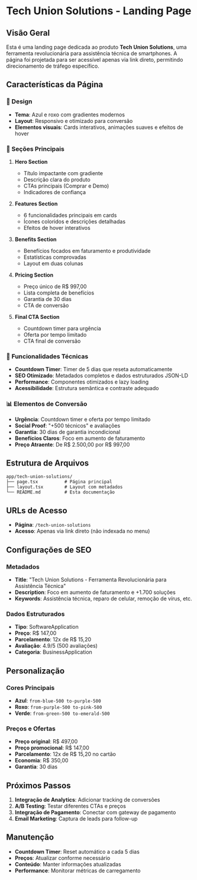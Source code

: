 # Tech Union Solutions - Landing Page

## Visão Geral

Esta é uma landing page dedicada ao produto **Tech Union Solutions**, uma ferramenta revolucionária para assistência técnica de smartphones. A página foi projetada para ser acessível apenas via link direto, permitindo direcionamento de tráfego específico.

## Características da Página

### 🎨 Design
- **Tema**: Azul e roxo com gradientes modernos
- **Layout**: Responsivo e otimizado para conversão
- **Elementos visuais**: Cards interativos, animações suaves e efeitos de hover

### 📱 Seções Principais

1. **Hero Section**
   - Título impactante com gradiente
   - Descrição clara do produto
   - CTAs principais (Comprar e Demo)
   - Indicadores de confiança

2. **Features Section**
   - 6 funcionalidades principais em cards
   - Ícones coloridos e descrições detalhadas
   - Efeitos de hover interativos

3. **Benefits Section**
   - Benefícios focados em faturamento e produtividade
   - Estatísticas comprovadas
   - Layout em duas colunas

4. **Pricing Section**
   - Preço único de R$ 997,00
   - Lista completa de benefícios
   - Garantia de 30 dias
   - CTA de conversão

5. **Final CTA Section**
   - Countdown timer para urgência
   - Oferta por tempo limitado
   - CTA final de conversão

### 🚀 Funcionalidades Técnicas

- **Countdown Timer**: Timer de 5 dias que reseta automaticamente
- **SEO Otimizado**: Metadados completos e dados estruturados JSON-LD
- **Performance**: Componentes otimizados e lazy loading
- **Acessibilidade**: Estrutura semântica e contraste adequado

### 📊 Elementos de Conversão

- **Urgência**: Countdown timer e oferta por tempo limitado
- **Social Proof**: "+500 técnicos" e avaliações
- **Garantia**: 30 dias de garantia incondicional
- **Benefícios Claros**: Foco em aumento de faturamento
- **Preço Atraente**: De R$ 2.500,00 por R$ 997,00

## Estrutura de Arquivos

```
app/tech-union-solutions/
├── page.tsx          # Página principal
├── layout.tsx        # Layout com metadados
└── README.md         # Esta documentação
```

## URLs de Acesso

- **Página**: `/tech-union-solutions`
- **Acesso**: Apenas via link direto (não indexada no menu)

## Configurações de SEO

### Metadados
- **Title**: "Tech Union Solutions - Ferramenta Revolucionária para Assistência Técnica"
- **Description**: Foco em aumento de faturamento e +1.700 soluções
- **Keywords**: Assistência técnica, reparo de celular, remoção de vírus, etc.

### Dados Estruturados
- **Tipo**: SoftwareApplication
- **Preço**: R$ 147,00
- **Parcelamento**: 12x de R$ 15,20
- **Avaliação**: 4.9/5 (500 avaliações)
- **Categoria**: BusinessApplication

## Personalização

### Cores Principais
- **Azul**: `from-blue-500 to-purple-500`
- **Roxo**: `from-purple-500 to-pink-500`
- **Verde**: `from-green-500 to-emerald-500`

### Preços e Ofertas
- **Preço original**: R$ 497,00
- **Preço promocional**: R$ 147,00
- **Parcelamento**: 12x de R$ 15,20 no cartão
- **Economia**: R$ 350,00
- **Garantia**: 30 dias

## Próximos Passos

1. **Integração de Analytics**: Adicionar tracking de conversões
2. **A/B Testing**: Testar diferentes CTAs e preços
3. **Integração de Pagamento**: Conectar com gateway de pagamento
4. **Email Marketing**: Captura de leads para follow-up

## Manutenção

- **Countdown Timer**: Reset automático a cada 5 dias
- **Preços**: Atualizar conforme necessário
- **Conteúdo**: Manter informações atualizadas
- **Performance**: Monitorar métricas de carregamento 